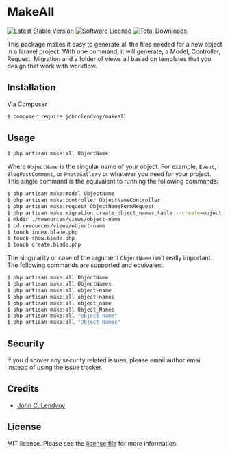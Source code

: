 # MakeAll


[![Latest Stable Version](https://poser.pugx.org/johnclendvoy/makeall/v/stable?format=flat-square)](https://packagist.org/packages/johnclendvoy/makeall)
[![Software License](https://img.shields.io/badge/license-MIT-brightgreen.svg?style=flat-square)](LICENSE.md)
[![Total Downloads](https://img.shields.io/packagist/dt/johnclendvoy/makeall.svg?style=flat-square)](https://packagist.org/packages/johnclendvoy/makeall)

This package makes it easy to generate all the files needed for a new object in a laravel project. With one command, it will generate, a Model, Controller, Request, Migration and a folder of views all based on templates that you design that work with workflow.

## Installation

Via Composer

``` bash
$ composer require johnclendvoy/makeall
```

## Usage

``` bash
$ php artisan make:all ObjectName
```
Where `ObjectName` is the singular name of your object. For example, `Event`, `BlogPostComment`, or `PhotoGallery` or whatever you need for your project.
This single command is the equivalent to running the following commands:

``` bash
$ php artisan make:model ObjectName
$ php artisan make:controller ObjectNameController
$ php artisan make:request ObjectNameFormRequest
$ php artisan make:migration create_object_names_table --create=object_names
$ mkdir ./resources/views/object-name
$ cd resources/views/object-name
$ touch index.blade.php
$ touch show.blade.php
$ touch create.blade.php
```

The singularity or case of the argument `ObjectName` isn't really important. The following commands are supported and equivalent.

``` bash
$ php artisan make:all ObjectName
$ php artisan make:all ObjectNames
$ php artisan make:all object-name
$ php artisan make:all object-names
$ php artisan make:all object_name
$ php artisan make:all Object_Names
$ php artisan make:all "object name"
$ php artisan make:all "Object Names"
```

<!---
## Testing

``` bash
$ composer test
```
Tests coming soon

## Contributing

Please see [contributing.md](contributing.md) for details and a todolist.
-->

## Security

If you discover any security related issues, please email author email instead of using the issue tracker.

## Credits

- [John C. Lendvoy](http://johnclendvoy.ca)

## License

MIT license. Please see the [license file](license.md) for more information.

[ico-version]: https://img.shields.io/packagist/v/johnclendvoy/makeall.svg?style=flat-square
[ico-downloads]: https://img.shields.io/packagist/dt/johnclendvoy/makeall.svg?style=flat-square
[ico-travis]: https://img.shields.io/travis/johnclendvoy/makeall/master.svg?style=flat-square
[ico-styleci]: https://styleci.io/repos/12345678/shield

[link-packagist]: https://packagist.org/packages/johnclendvoy/makeall
[link-downloads]: https://packagist.org/packages/johnclendvoy/makeall
[link-travis]: https://travis-ci.org/johnclendvoy/makeall
[link-styleci]: https://styleci.io/repos/12345678
[link-author]: https://github.com/johnclendvoy
[link-contributors]: ../../contributors]
